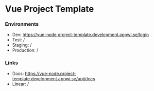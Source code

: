 # Vue Project Template

### Environments

- Dev: https://vue-node.project-template.development.appwi.se/login
- Test: /
- Staging: /
- Production: /

### Links
- Docs: https://vue-node.project-template.development.appwi.se/api/docs
- Linear: /
